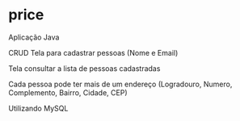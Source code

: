# price

Aplicação Java 

CRUD 
Tela para cadastrar pessoas (Nome e Email)

Tela consultar a lista de pessoas cadastradas

Cada pessoa pode ter mais de um endereço (Logradouro, Numero, Complemento, Bairro, Cidade, CEP)


Utilizando MySQL
